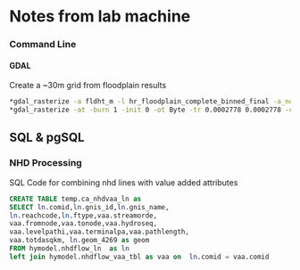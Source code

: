 # Notes from lab machine 


### Command Line

#### GDAL
Create a ~30m grid from floodplain results
```Bash
*gdal_rasterize -a fldht_m -l hr_floodplain_complete_binned_final -a_nodata -9999 -tr 0.00034 0.00034 -tap -ot Float32 hr_floodplain_complete_fh.vrt harris30m_100yr_fp_1.tif
*gdal_rasterize -at -burn 1 -init 0 -ot Byte -tr 0.0002778 0.0002778 -co COMPRESS=LZW -a_nodata -9999 -l dfirm19011C_poly dfirm19011C_poly.shp dfirm19011C_poly.tif

```



## SQL & pgSQL

### NHD Processing
SQL Code for combining nhd lines with value added attributes
```SQL
CREATE TABLE temp.ca_nhdvaa_ln as 
SELECT ln.comid,ln.gnis_id,ln.gnis_name,
ln.reachcode,ln.ftype,vaa.streamorde,
vaa.fromnode,vaa.tonode,vaa.hydroseq,
vaa.levelpathi,vaa.terminalpa,vaa.pathlength,
vaa.totdasqkm, ln.geom_4269 as geom
FROM hymodel.nhdflow_ln  as ln
left join hymodel.nhdflow_vaa_tbl as vaa on  ln.comid = vaa.comid
```